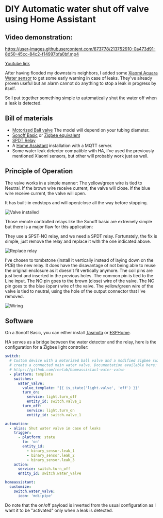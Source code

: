 # DIY Automatic water shut off valve using Home Assistant

## Video demonstration:

https://user-images.githubusercontent.com/873778/213752910-0a473d91-8d50-45cc-84c2-f14997bfa0bf.mp4

[Youtube link](http://www.youtube.com/watch?v=Bhpk5eZIy3k "Demonstration")

After having flooded my downstairs neighbors, I added some [Xiaomi Aquara Water sensor](https://www.aqara.com/us/water_leak_sensor.html) to get some early warning in case of leaks. They've already proven useful but an alarm cannot do anything to stop a leak in progress by itself.

So I put together something simple to automatically shut the water off when a leak is detected.

## Bill of materials

* [Motorized Ball valve](https://amzn.to/2CDWZPb) The model will depend on your tubing diameter.
* [Sonoff Basic](https://sonoff.tech/product/diy-smart-switches/basicr2/) or [Zigbee equivalent](https://zigbee.blakadder.com/Ksentry_KS-SM001.html)
* [SPDT Relay](https://www.sparkfun.com/products/100)
* A [Home Assistant](https://github.com/home-assistant/home-assistant) installation with a MQTT server.
* Some water leak detector compatible with HA, I've used the previously mentioned Xiaomi sensors, but other will probably work just as well.

## Principle of Operation

The valve works in a simple manner: The yellow/green wire is tied to Neutral.
If the brown wire receive current, the valve will close.
If the blue wire receive current, the valve will open.

It has built-in endstops and will open/close all the way before stopping.

![Valve installed](installed.jpg)

Those remote controlled relays like the Sonoff basic are extremely simple but there is a major flaw for this application:

They use a SPST-NO relay, and we need a SPDT relay. Fortunately, the fix is simple, just remove the relay and replace it with the one indicated above.

![Replace relay](tombstone.jpg)

I've chosen to tombstone (install it vertically instead of laying down on the PCB) the new relay. It does have the disavantage of not being able to reuse the original enclosure as it doesn't fit vertically anymore. The coil pins are just bent and inserted in the previous holes.
The common pin is tied to the Line input.
The NO pin goes to the brown (close) wire of the valve.
The NC pin goes to the blue (open) wire of the valve.
The yellow/green wire of the valve is tied to neutral, using the hole of the output connector that I've removed.

![Wiring](wiring.jpg)

## Software

On a Sonoff Basic, you can either install [Tasmota](https://github.com/arendst/Sonoff-Tasmota) or [ESPHome](https://esphome.io).

HA serves as a bridge between the water detector and the relay, here is the configuration for a Zigbee light controller:

```yaml
switch:
  # Custom device with a motorized ball valve and a modified zigbee switch to
  # create a connected main water valve. Documentation available here:
  # https://github.com/reefab/homeassistant-water-valve
  - platform: template
    switches:
      water_valve:
        value_template: "{{ is_state('light.valve', 'off') }}"
        turn_on:
          service: light.turn_off
          entity_id: switch.valve_1
        turn_off:
          service: light.turn_on
          entity_id: switch.valve_1

automation:
  - alias: Shut water valve in case of leaks
    trigger:
      - platform: state
        to: 'on'
        entity_id:
          - binary_sensor.leak_1
          - binary_sensor.leak_2
          - binary_sensor.leak_3
    action:
      service: switch.turn_off
      entity_id: switch.water_valve

homeassistant:
  customize:
    switch.water_valve:
      icon: 'mdi:pipe'
```

Do note that the on/off payload is inverted from the usual configuration as I want it to be "activated" only when a leak is detected.
